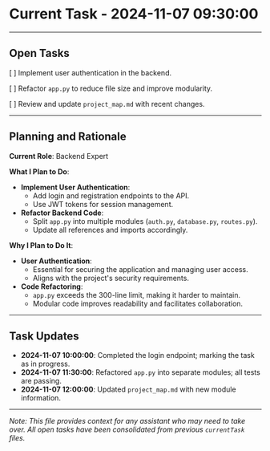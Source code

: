 # Current Task - 2024-11-07 09:30:00

---

## Open Tasks

[ ] Implement user authentication in the backend.

[ ] Refactor `app.py` to reduce file size and improve modularity.

[ ] Review and update `project_map.md` with recent changes.

---

## Planning and Rationale

**Current Role**: Backend Expert

**What I Plan to Do**:

- **Implement User Authentication**:
  - Add login and registration endpoints to the API.
  - Use JWT tokens for session management.
- **Refactor Backend Code**:
  - Split `app.py` into multiple modules (`auth.py`, `database.py`, `routes.py`).
  - Update all references and imports accordingly.

**Why I Plan to Do It**:

- **User Authentication**:
  - Essential for securing the application and managing user access.
  - Aligns with the project's security requirements.
- **Code Refactoring**:
  - `app.py` exceeds the 300-line limit, making it harder to maintain.
  - Modular code improves readability and facilitates collaboration.

---

## Task Updates

- **2024-11-07 10:00:00**: Completed the login endpoint; marking the task as in progress.
- **2024-11-07 11:30:00**: Refactored `app.py` into separate modules; all tests are passing.
- **2024-11-07 12:00:00**: Updated `project_map.md` with new module information.

---

*Note: This file provides context for any assistant who may need to take over. All open tasks have been consolidated from previous `currentTask` files.*

